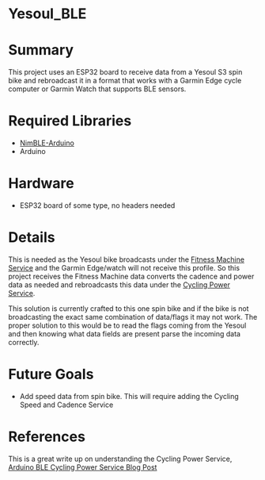 # Yesoul_BLE

# Summary
This project uses an ESP32 board to receive data from a Yesoul S3 spin bike and rebroadcast it in a format that works with a Garmin Edge cycle computer or Garmin Watch that supports BLE sensors.

# Required Libraries
* [NimBLE-Arduino](https://github.com/h2zero/NimBLE-Arduino)
* Arduino

# Hardware
* ESP32 board of some type, no headers needed

# Details
This is needed as the Yesoul bike broadcasts under the [Fitness Machine Service](https://www.bluetooth.com/specifications/specs/fitness-machine-service-1-0/) and the Garmin Edge/watch will not receive this profile. So this project receives the Fitness Machine data converts the cadence and power data as needed and rebroadcasts this data under the [Cycling Power Service](https://www.bluetooth.com/specifications/specs/cycling-power-service-1-1/).

This solution is currently crafted to this one spin bike and if the bike is not broadcasting the exact same combination of data/flags it may not work. The proper solution to this would be to read the flags coming from the Yesoul and then knowing what data fields are present parse the incoming data correctly.

# Future Goals
* Add speed data from spin bike. This will require adding the Cycling Speed and Cadence Service

# References
This is a great write up on understanding the Cycling Power Service, [Arduino BLE Cycling Power Service Blog Post](https://teaandtechtime.com/arduino-ble-cycling-power-service)